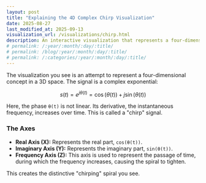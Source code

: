 ```yaml
---
layout: post
title: "Explaining the 4D Complex Chirp Visualization"
date: 2025-08-27
last_modified_at: 2025-09-13
visualization_url: /visualizations/chirp.html
description: An interactive visualization that represents a four-dimensional concept in a 3D space.
# permalink: /:year/:month/:day/:title/
# permalink: /blog/:year/:month/:day/:title/
# permalink: /:categories/:year/:month/:day/:title/
---
```


The visualization you see is an attempt to represent a four-dimensional concept in a 3D space. The signal is a complex exponential:

$$ s(t) = e^{j\theta(t)} = \cos(\theta(t)) + j\sin(\theta(t)) $$

Here, the phase `θ(t)` is not linear. Its derivative, the instantaneous frequency, increases over time. This is called a "chirp" signal.

### The Axes

-   **Real Axis (X):** Represents the real part, `cos(θ(t))`.
-   **Imaginary Axis (Y):** Represents the imaginary part, `sin(θ(t))`.
-   **Frequency Axis (Z):** This axis is used to represent the passage of time, during which the frequency increases, causing the spiral to tighten.

This creates the distinctive "chirping" spiral you see.
